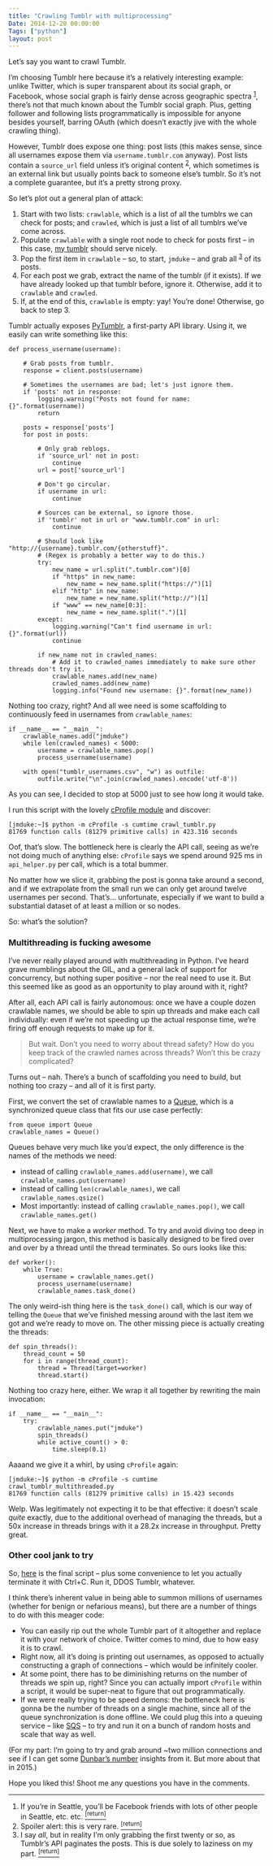 ```yaml
---
title: "Crawling Tumblr with multiprocessing"
Date: 2014-12-20 00:00:00
Tags: ["python"]
layout: post
---
```


<p>Let’s say you want to crawl Tumblr.</p>


<p>I’m choosing Tumblr here because it’s a relatively interesting example: unlike Twitter, which is super transparent about its social graph, or Facebook, whose social graph is fairly dense across geographic spectra <sup class="footnote-ref" id="fnref:1"><a href="#fn:1" rel="footnote">1</a></sup>, there’s not that much known about the Tumblr social graph.  Plus, getting follower and following lists programmatically is impossible for anyone besides yourself, barring OAuth (which doesn’t exactly jive with the whole crawling thing).</p>


<p>However, Tumblr does expose one thing: post lists (this makes sense, since all usernames expose them via <code>username.tumblr.com</code> anyway).  Post lists contain a <code>source_url</code> field unless it’s original content <sup class="footnote-ref" id="fnref:2"><a href="#fn:2" rel="footnote">2</a></sup>, which sometimes is an external link but usually points back to someone else’s tumblr.  So it’s not a complete guarantee, but it’s a pretty strong proxy.</p>


<p>So let’s plot out a general plan of attack:</p>


<ol>
<li>Start with two lists: <code>crawlable</code>, which is a list of all the tumblrs we can check for posts; and <code>crawled</code>, which is just a list of all tumblrs we’ve come across.</li>
<li>Populate <code>crawlable</code> with a single root node to check for posts first – in this case, <a href="http://jmduke.tumblr.com">my tumblr</a> should serve nicely.</li>
<li>Pop the first item in <code>crawlable</code> – so, to start, <code>jmduke</code> – and grab all <sup class="footnote-ref" id="fnref:3"><a href="#fn:3" rel="footnote">3</a></sup> of its posts.</li>
<li>For each post we grab, extract the name of the tumblr (if it exists). If we have already looked up that tumblr before, ignore it.  Otherwise, add it to <code>crawlable</code> and <code>crawled</code>.</li>
<li>If, at the end of this, <code>crawlable</code> is empty: yay!  You’re done!  Otherwise, go back to step 3.</li>
</ol>


<p>Tumblr actually exposes <a href="https://github.com/tumblr/pytumblr">PyTumblr</a>, a first-party API library.  Using it, we easily can write something like this:</p>


<pre><code>def process_username(username):

    # Grab posts from tumblr.
    response = client.posts(username)

    # Sometimes the usernames are bad; let's just ignore them.
    if 'posts' not in response:
        logging.warning("Posts not found for name: {}".format(username))
        return

    posts = response['posts']
    for post in posts:

        # Only grab reblogs.
        if 'source_url' not in post:
            continue
        url = post['source_url']

        # Don't go circular.
        if username in url:
            continue

        # Sources can be external, so ignore those.
        if 'tumblr' not in url or "www.tumblr.com" in url:
            continue

        # Should look like "http://{username}.tumblr.com/{otherstuff}".
        # (Regex is probably a better way to do this.)
        try:
            new_name = url.split(".tumblr.com")[0]
            if "https" in new_name:
                new_name = new_name.split("https://")[1]
            elif "http" in new_name:
                new_name = new_name.split("http://")[1]
            if "www" == new_name[0:3]:
                new_name = new_name.split(".")[1]
        except:
            logging.warning("Can't find username in url: {}".format(url))
            continue

        if new_name not in crawled_names:
            # Add it to crawled_names immediately to make sure other threads don't try it.
            crawlable_names.add(new_name)
            crawled_names.add(new_name)
            logging.info("Found new username: {}".format(new_name))
</code></pre>


<p>Nothing too crazy, right?  And all wee need is some scaffolding to continuously feed in usernames from <code>crawlable_names</code>:</p>


<pre><code>if __name__ == "__main__":
    crawlable_names.add("jmduke")
    while len(crawled_names) &lt; 5000:
        username = crawlable_names.pop()
        process_username(username)

    with open("tumblr_usernames.csv", "w") as outfile:
        outfile.write("\n".join(crawled_names).encode('utf-8'))
</code></pre>


<p>As you can see, I decided to stop at 5000 just to see how long it would take.</p>


<p>I run this script with the lovely <a href="https://docs.python.org/2/library/profile.html#module-cProfile">cProfile module</a> and discover:</p>


<pre><code>[jmduke:~]$ python -m cProfile -s cumtime crawl_tumblr.py
81769 function calls (81279 primitive calls) in 423.316 seconds
</code></pre>


<p>Oof, that’s slow.  The bottleneck here is clearly the API call, seeing as we’re not doing much of anything else: <code>cProfile</code> says we spend around 925 ms in <code>api_helper.py</code> per call, which is a total bummer.</p>


<p>No matter how we slice it, grabbing the post is gonna take around a second, and if we extrapolate from the small run we can only get around twelve usernames per second.  That’s… unfortunate, especially if we want to build a substantial dataset of at least a million or so nodes.</p>


<p>So: what’s the solution?</p>


<h3 id="multithreading-is-fucking-awesome">Multithreading is fucking awesome</h3>


<p>I’ve never really played around with multithreading in Python.  I’ve heard grave mumblings about the GIL, and a general lack of support for concurrency, but nothing super positive – nor the real need to use it.  But this seemed like as good as an opportunity to play around with it, right?</p>


<p>After all, each API call is fairly autonomous: once we have a couple dozen crawlable names, we should be able to spin up threads and make each call individually: even if we’re not speeding up the actual response time, we’re firing off enough requests to make up for it.</p>


<blockquote>
<p>But wait.  Don’t you need to worry about thread safety?  How do you keep track of the crawled names across threads?  Won’t this be crazy complicated?</p>
</blockquote>


<p>Turns out – nah.  There’s a bunch of scaffolding you need to build, but nothing too crazy – and all of it is first party.</p>


<p>First, we convert the set of crawlable names to a <a href="https://docs.python.org/2/library/queue.html">Queue</a>, which is a synchronized queue class that fits our use case perfectly:</p>


<pre><code>from queue import Queue
crawlable_names = Queue()
</code></pre>


<p>Queues behave very much like you’d expect, the only difference is the names of the methods we need:</p>


<ul>
<li>instead of calling <code>crawlable_names.add(username)</code>, we call <code>crawlable_names.put(username)</code></li>
<li>instead of calling <code>len(crawlable_names)</code>, we call <code>crawlable_names.qsize()</code></li>
<li>Most importantly: instead of calling <code>crawlable_names.pop()</code>, we call <code>crawlable_names.get()</code></li>
</ul>


<p>Next, we have to make a <em>worker</em> method.  To try and avoid diving too deep in multiprocessing jargon, this method is basically designed to be fired over and over by a thread until the thread terminates.  So ours looks like this:</p>


<pre><code>def worker():
    while True:
        username = crawlable_names.get()
        process_username(username)
        crawlable_names.task_done()
</code></pre>


<p>The only weird-ish thing here is the <code>task_done()</code> call, which is our way of telling the <code>Queue</code> that we’ve finished messing around with the last item we got and we’re ready to move on.  The other missing piece is actually creating the threads:</p>


<pre><code>def spin_threads():
    thread_count = 50
    for i in range(thread_count):
        thread = Thread(target=worker)
        thread.start()
</code></pre>


<p>Nothing too crazy here, either.  We wrap it all together by rewriting the main invocation:</p>


<pre><code>if __name__ == "__main__":
    try:
        crawlable_names.put("jmduke")
        spin_threads()
        while active_count() &gt; 0:
            time.sleep(0.1)
</code></pre>


<p>Aaaand we give it a whirl, by using <code>cProfile</code> again:</p>


<pre><code>[jmduke:~]$ python -m cProfile -s cumtime crawl_tumblr_multithreaded.py
81769 function calls (81279 primitive calls) in 15.423 seconds
</code></pre>


<p>Welp.  Was legitimately not expecting it to be that effective: it doesn’t scale <em>quite</em> exactly, due to the additional overhead of managing the threads, but a 50x increase in threads brings with it a 28.2x increase in throughput.  Pretty great.</p>


<h3 id="other-cool-jank-to-try">Other cool jank to try</h3>


<p>So, <a href="https://gist.github.com/jmduke/6281ef0e8c7ef8fa466e">here</a> is the final script – plus some convenience to let you actually terminate it with Ctrl+C.  Run it, DDOS Tumblr, whatever.</p>


<p>I think there’s inherent value in being able to summon millions of usernames (whether for benign or nefarious means), but there are a number of things to do with this meager code:</p>


<ul>
<li>You can easily rip out the whole Tumblr part of it altogether and replace it with your network of choice.  Twitter comes to mind, due to how easy it is to crawl.</li>
<li>Right now, all it’s doing is printing out usernames, as opposed to actually constructing a graph of connections – which would be infinitely cooler.</li>
<li>At some point, there has to be diminishing returns on the number of threads we spin up, right?  Since you can actually import <code>cProfile</code> within a script, it would be super-neat to figure that out programmatically.</li>
<li>If we were really trying to be speed demons: the bottleneck here is gonna be the number of threads on a single machine, since all of the queue synchronization is done offline.  We could plug this into a queuing service – like <a href="http://aws.amazon.com/sqs/">SQS</a> – to try and run it on a bunch of random hosts and scale that way as well.</li>
</ul>


<p>(For my part: I’m going to try and grab around ~two million connections and see if I can get some <a href="http://en.wikipedia.org/wiki/Dunbar%27s_number">Dunbar’s number</a> insights from it.  But more about that in 2015.)</p>


<p>Hope you liked this!  Shoot me any questions you have in the comments.</p>


<div class="footnotes">
<hr/>
<ol>
<li id="fn:1">If you’re in Seattle, you’ll be Facebook friends with lots of other people in Seattle, etc. etc.
 <a class="footnote-return" href="#fnref:1"><sup>[return]</sup></a></li>
<li id="fn:2">Spoiler alert: this is very rare.
 <a class="footnote-return" href="#fnref:2"><sup>[return]</sup></a></li>
<li id="fn:3">I say <em>all</em>, but in reality I’m only grabbing the first twenty or so, as Tumblr’s API paginates the posts.  This is due solely to laziness on my part.
 <a class="footnote-return" href="#fnref:3"><sup>[return]</sup></a></li>
</ol>
</div>
	